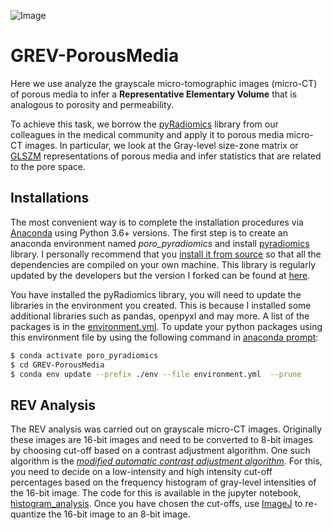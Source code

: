 ![Image](https://github.com/ankitaeclipse/GREV-PorousMedia/blob/master/GREV-PorousMedia-Logo.jpg)

# GREV-PorousMedia
Here we use analyze the grayscale micro-tomographic images (micro-CT) of porous media to infer a **Representative Elementary Volume** that is analogous to porosity and permeability.

To achieve this task, we borrow the [pyRadiomics](https://pyradiomics.readthedocs.io/en/latest/) library from our colleagues in the medical community and apply it to porous media micro-CT images. In particular, we look at the Gray-level size-zone matrix or [GLSZM](https://en.wikipedia.org/wiki/Gray_level_size_zone_matrix) representations of porous media and infer statistics that are related to the pore space. 

## Installations

The most convenient way is to complete the installation procedures via [Anaconda](https://www.anaconda.com/distribution/) using Python 3.6+ versions. The first step is to create an anaconda environment named *poro_pyradiomics* and install [pyradiomics](https://pyradiomics.readthedocs.io/en/latest/installation.html) library. I personally recommend that you [install it from source](https://pyradiomics.readthedocs.io/en/latest/installation.html#install-from-source) so that all the dependencies are compiled on your own machine. This library is regularly updated by the developers but the version I forked can be found at [here](https://github.com/ankitaeclipse/pyradiomics).

You have installed the pyRadiomics library, you will need to update the libraries in the environment you created. This is because I installed some additional libraries such as pandas, openpyxl and may more. A list of the packages is in the [environment.yml](https://github.com/ankitaeclipse/GREV-PorousMedia/blob/master/environment.yml). To update your python packages using this environment file by using the following command in [anaconda prompt](https://docs.conda.io/projects/conda/en/latest/user-guide/tasks/manage-environments.html#updating-an-environment):

```sh
$ conda activate poro_pyradiomics
$ cd GREV-PorousMedia
$ conda env update --prefix ./env --file environment.yml  --prune
```

## REV Analysis

The REV analysis was carried out on grayscale micro-CT images. Originally these images are 16-bit images and need to be converted to 8-bit images by choosing cut-off based on a contrast adjustment algorithm. One such algorithm is the [*modified automatic contrast adjustment algorithm*](https://link.springer.com/chapter/10.1007/978-1-4471-6684-9_4). For this, you need to decide on a low-intensity and high intensity cut-off percentages based on the frequency histogram of gray-level intensities of the 16-bit image. The code for this is available in the jupyter notebook, [histogram_analysis](). Once you have chosen the cut-offs, use [ImageJ](https://imagej.net/Fiji) to re-quantize the 16-bit image to an 8-bit image.
